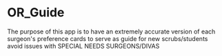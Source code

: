 # OR_Guide
The purpose of this app is to have an extremely accurate version of each surgeon's preference cards to serve as guide for new scrubs/students avoid issues with SPECIAL NEEDS SURGEONS/DIVAS
